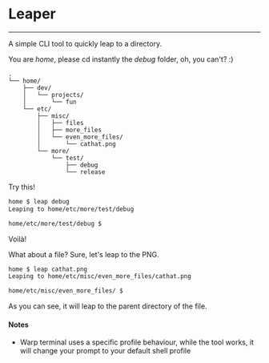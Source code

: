 # Leaper
---
A simple CLI tool to quickly leap to a directory.

You are *home*, please cd instantly the *debug* folder, oh, you can't? :)

    .
    └── home/
        ├── dev/
        │   └── projects/
        │       └── fun
        └── etc/
            ├── misc/
            │   ├── files
            │   ├── more_files
            │   └── even_more_files/
            │       └── cathat.png
            └── more/
                └── test/
                    ├── debug
                    └── release

Try this!
```bash
home $ leap debug
Leaping to home/etc/more/test/debug

home/etc/more/test/debug $
```
Voilà!

What about a file? Sure, let's leap to the PNG.
```bash
home $ leap cathat.png
Leaping to home/etc/misc/even_more_files/cathat.png

home/etc/misc/even_more_files/ $
```
As you can see, it will leap to the parent directory of the file.


#### Notes
- Warp terminal uses a specific profile behaviour, while the tool works, it will change your prompt to your default shell profile
